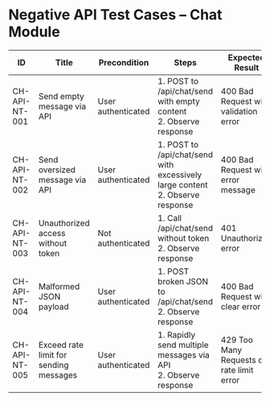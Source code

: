 # Negative API Test Cases – Chat Module

| ID               | Title                                           | Precondition                        | Steps                                                         | Expected Result                           | Actual Result | Status |
|-------------------|-------------------------------------------------|-------------------------------------|---------------------------------------------------------------|-------------------------------------------|---------------|--------|
| CH-API-NT-001     | Send empty message via API                      | User authenticated                  | 1. POST to /api/chat/send with empty content <br> 2. Observe response | 400 Bad Request with validation error |               |        |
| CH-API-NT-002     | Send oversized message via API                   | User authenticated                  | 1. POST to /api/chat/send with excessively large content <br> 2. Observe response | 400 Bad Request with error message |               |        |
| CH-API-NT-003     | Unauthorized access without token                | Not authenticated                   | 1. Call /api/chat/send without token <br> 2. Observe response | 401 Unauthorized error |               |        |
| CH-API-NT-004     | Malformed JSON payload                          | User authenticated                  | 1. POST broken JSON to /api/chat/send <br> 2. Observe response | 400 Bad Request with clear error |               |        |
| CH-API-NT-005     | Exceed rate limit for sending messages           | User authenticated                  | 1. Rapidly send multiple messages via API <br> 2. Observe response | 429 Too Many Requests or rate limit error |               |        |